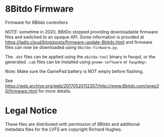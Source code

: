 # 8Bitdo Firmware

Firmware for 8Bitdo controllers

_NOTE:_ sometime in 2020, 8BitDo stopped providing downloadable firmware files and switched to an opaque API.
Some information is provided at https://ladis.cloud/blog/posts/firmware-update-8bitdo.html and firmware files 
can now be downloaded using `8bitdo-firmware.py`.

The `.dat` files can be applied using the `ebitdo-tool` binary in fwupd, or the
generated `.cab` files can be installed using `gnome-software` or `fwupdmgr`.

Note: Make sure the GamePad battery is NOT empty before flashing.

See https://web.archive.org/web/20170520112357/http://www.8bitdo.com/snes30/firmware.html for more details.

# Legal Notice

These files are distributed with permission of 8Bitdo and additional metadata
files for the LVFS are copyright Richard Hughes.
